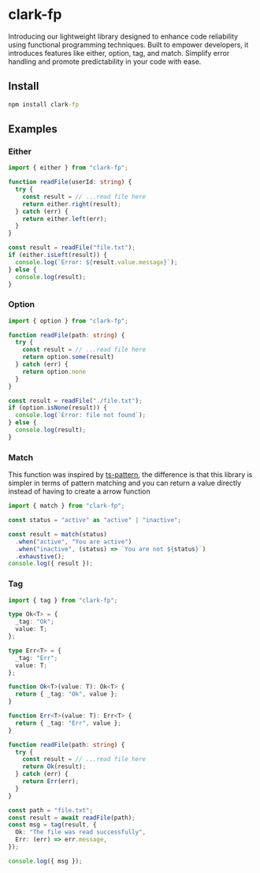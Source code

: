 # clark-fp
Introducing our lightweight library designed to enhance code reliability using functional programming techniques. Built to empower developers, it introduces features like either, option, tag, and match. Simplify error handling and promote predictability in your code with ease.

## Install
```cmd
npm install clark-fp
```

## Examples

### Either
```ts
import { either } from "clark-fp";

function readFile(userId: string) {
  try {
    const result = // ...read file here
    return either.right(result);
  } catch (err) {
    return either.left(err);
  }
}

const result = readFile("file.txt");
if (either.isLeft(result)) {
  console.log(`Error: ${result.value.message}`);
} else {
  console.log(result);
}
```

### Option
```ts
import { option } from "clark-fp";

function readFile(path: string) {
  try {
    const result = // ...read file here
    return option.some(result)
  } catch (err) {
    return option.none
  }
}

const result = readFile("./file.txt");
if (option.isNone(result)) {
  console.log(`Error: file not found`);
} else {
  console.log(result);
}
```

### Match
This function was inspired by [ts-pattern](https://github.com/gvergnaud/ts-pattern), the difference is that this library is simpler in terms of pattern matching and you can return a value directly instead of having to create a arrow function
```ts
import { match } from "clark-fp";

const status = "active" as "active" | "inactive";

const result = match(status)
  .when("active", "You are active")
  .when("inactive", (status) => `You are not ${status}`)
  .exhaustive();
console.log({ result });
```

### Tag
```ts
import { tag } from "clark-fp";

type Ok<T> = {
  _tag: "Ok";
  value: T;
};

type Err<T> = {
  _tag: "Err";
  value: T;
};

function Ok<T>(value: T): Ok<T> {
  return { _tag: "Ok", value };
}

function Err<T>(value: T): Err<T> {
  return { _tag: "Err", value };
}

function readFile(path: string) {
  try {
    const result = // ...read file here
    return Ok(result);
  } catch (err) {
    return Err(err);
  }
}

const path = "file.txt";
const result = await readFile(path);
const msg = tag(result, {
  Ok: "The file was read successfully",
  Err: (err) => err.message,
});

console.log({ msg });
```
